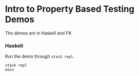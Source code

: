 # Intro to Property Based Testing Demos

The demos are in Haskell and  F#.

### Haskell

Run the demo through `stack repl`.

    stack repl
    main


